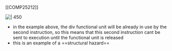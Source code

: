 [[COMP25212]]

![ | 450](https://i.imgur.com/cPaWGZX.png)
- in the example above, the div functional unit will be already in use by the second instruction, so this means that this second instruction cant be sent to execution until the functional unit is released
- this is an example of a ==structural hazard==